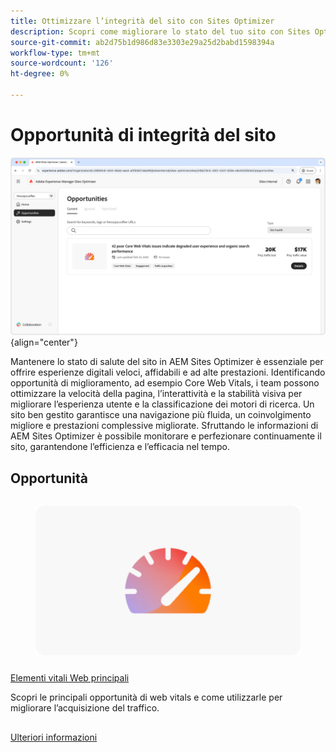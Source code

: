 ```yaml
---
title: Ottimizzare l’integrità del sito con Sites Optimizer
description: Scopri come migliorare lo stato del tuo sito con Sites Optimizer.
source-git-commit: ab2d75b1d986d83e3303e29a25d2babd1598394a
workflow-type: tm+mt
source-wordcount: '126'
ht-degree: 0%

---
```



# Opportunità di integrità del sito

![Opportunità di integrità del sito](./assets/site-health/hero.png){align="center"}

Mantenere lo stato di salute del sito in AEM Sites Optimizer è essenziale per offrire esperienze digitali veloci, affidabili e ad alte prestazioni. Identificando opportunità di miglioramento, ad esempio Core Web Vitals, i team possono ottimizzare la velocità della pagina, l’interattività e la stabilità visiva per migliorare l’esperienza utente e la classificazione dei motori di ricerca. Un sito ben gestito garantisce una navigazione più fluida, un coinvolgimento migliore e prestazioni complessive migliorate. Sfruttando le informazioni di AEM Sites Optimizer è possibile monitorare e perfezionare continuamente il sito, garantendone l’efficienza e l’efficacia nel tempo.

## Opportunità

<!-- CARDS

* ../documentation/opportunities/core-web-vitals.md
  {title=Core web vitals}
  {image=../assets/common/card-performance.png}

-->
<!-- START CARDS HTML - DO NOT MODIFY BY HAND -->
<div class="columns">
    <div class="column is-half-tablet is-half-desktop is-one-third-widescreen" aria-label="Core web vitals">
        <div class="card" style="height: 100%; display: flex; flex-direction: column; height: 100%;">
            <div class="card-image">
                <figure class="image x-is-16by9">
                    <a href="../documentation/opportunities/core-web-vitals.md" title="Elementi vitali web di base" target="_blank" rel="referrer">
                        <img class="is-bordered-r-small" src="../assets/common/card-performance.png" alt="Elementi vitali web di base"
                             style="width: 100%; aspect-ratio: 16 / 9; object-fit: cover; overflow: hidden; display: block; margin: auto;">
                    </a>
                </figure>
            </div>
            <div class="card-content is-padded-small" style="display: flex; flex-direction: column; flex-grow: 1; justify-content: space-between;">
                <div class="top-card-content">
                    <p class="headline is-size-6 has-text-weight-bold">
                        <a href="../documentation/opportunities/core-web-vitals.md" target="_blank" rel="referrer" title="Elementi vitali web di base">Elementi vitali Web principali</a>
                    </p>
                    <p class="is-size-6">Scopri le principali opportunità di web vitals e come utilizzarle per migliorare l’acquisizione del traffico.</p>
                </div>
                <a href="../documentation/opportunities/core-web-vitals.md" target="_blank" rel="referrer" class="spectrum-Button spectrum-Button--outline spectrum-Button--primary spectrum-Button--sizeM" style="align-self: flex-start; margin-top: 1rem;">
                    <span class="spectrum-Button-label has-no-wrap has-text-weight-bold">Ulteriori informazioni</span>
                </a>
            </div>
        </div>
    </div>
</div>
<!-- END CARDS HTML - DO NOT MODIFY BY HAND -->

